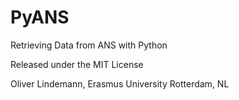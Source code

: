 # PyANS

Retrieving Data from ANS with Python

Released under the MIT License

Oliver Lindemann, Erasmus University Rotterdam, NL
